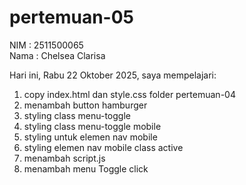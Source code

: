 # pertemuan-05

NIM : 2511500065<br>
Nama : Chelsea Clarisa<br>

Hari ini, Rabu 22 Oktober 2025, saya mempelajari:
<ol>
 <li>copy index.html dan style.css folder pertemuan-04</li>
 <li>menambah button hamburger</li>
 <li>styling class menu-toggle</li>
 <li>styling class menu-toggle mobile</li>
 <li>styling untuk elemen nav mobile</li>
 <li>styling elemen nav mobile class active</li>
 <li>menambah script.js</li>
 <li>menambah menu Toggle click</li>

</ol>

